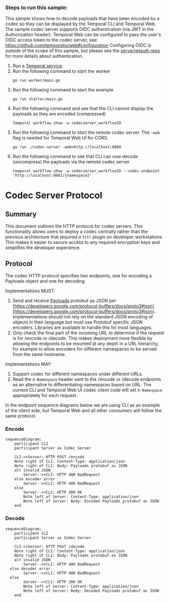 ### Steps to run this sample:

This sample shows how to decode payloads that have been encoded by a codec so they can be displayed by the Temporal CLI and Temporal Web.
The sample codec server supports OIDC authentication (via JWT in the Authorization header).
Temporal Web can be configured to pass the user's OIDC access token to the codec server, see: https://github.com/temporalio/web#configuration
Configuring OIDC is outside of the scope of this sample, but please see the [serverjwtauth repo](../serverjwtauth/) for more details about authentication.

1) Run a [Temporal service](https://github.com/temporalio/samples-go/tree/main/#how-to-use).
2) Run the following command to start the worker
   ```
   go run worker/main.go
   ```
3) Run the following command to start the example
   ```
   go run starter/main.go
   ```
4) Run the following command and see that the CLI cannot display the payloads as they are encoded (compressed)
   ```
   temporal workflow show -w codecserver_workflowID
   ```
5) Run the following command to start the remote codec server.
   The `-web` flag is needed for Temporal Web UI for CORS. 
   ```
   go run ./codec-server -web=http://localhost:8080
   ```
6) Run the following command to see that CLI can now decode (uncompress) the payloads via the remote codec server
   ```
   temporal workflow show -w codecserver_workflowID --codec-endpoint 'http://localhost:8081/{namespace}'
   ```

# Codec Server Protocol

## Summary

This document outlines the HTTP protocol for codec servers. This functionality allows users to deploy a codec centrally rather than the previous architecture that required a `tctl` plugin on developer workstations. This makes it easier to secure access to any required encryption keys and simplifies the developer experience.

## Protocol

The codec HTTP protocol specifies two endpoints, one for encoding a Payloads object and one for decoding.

Implementations MUST:

1. Send and receive [Payloads](https://github.com/temporalio/api/blob/e82978c745a07fb8820348ad77b1d02e226d182e/temporal/api/common/v1/message.proto#L46) protobuf as JSON per [https://developers.google.com/protocol-buffers/docs/proto3#json](https://developers.google.com/protocol-buffers/docs/proto3#json).
Implementations should not rely on the standard JSON encoding of objects in their language but must use Protobuf specific JSON encoders. Libraries are available to handle this for most languages.
2. Only check the final part of the incoming URL to determine if the request is for /encode or /decode.
This makes deployment more flexible by allowing the endpoints to be mounted at any depth in a URL hierarchy, for example to allow encoders for different namespaces to be served from the same hostname.

Implementations MAY:

1. Support codec for different namespaces under different URLs.
2. Read the `X-Namespace` header sent to the /encode or /decode endpoints as an alternative to differentiating namespaces based on URL. The current CLI and Temporal Web UI codec client code will set `X-Namespace` appropriately for each request.

In the endpoint sequence diagrams below we are using CLI as an example of the client side, but Temporal Web and all other consumers will follow the same protocol.

### Encode

```mermaid
sequenceDiagram;
	participant CLI
	participant Server as Codec Server

	CLI->>Server: HTTP POST /encode
	Note right of CLI: Content-Type: application/json
	Note right of CLI: Body: Payloads protobuf as JSON
	alt invalid JSON
		Server-->>CLI: HTTP 400 BadRequest
    else encoder error
		Server-->>CLI: HTTP 400 BadRequest
    else
		Server-->>CLI: HTTP 200 OK
		Note left of Server: Content-Type: application/json
		Note left of Server: Body: Encoded Payloads protobuf as JSON
	end
```

### Decode

```mermaid
sequenceDiagram;
	participant CLI
	participant Server as Codec Server

	CLI->>Server: HTTP POST /decode
	Note right of CLI: Content-Type: application/json
	Note right of CLI: Body: Payloads protobuf as JSON
	alt invalid JSON
		Server-->>CLI: HTTP 400 BadRequest
  else decoder error
		Server-->>CLI: HTTP 400 BadRequest
  else
		Server-->>CLI: HTTP 200 OK
		Note left of Server: Content-Type: application/json
		Note left of Server: Body: Decoded Payloads protobuf as JSON
	end

```
